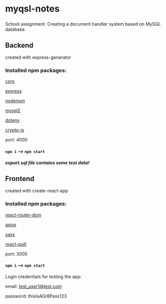 # myqsl-notes
###

School assignment. Creating a document handler system based on MySQL database.

###

## Backend 

created with express-generator

### Installed npm packages: 
[cors](https://www.npmjs.com/package/cors)

[express](https://www.npmjs.com/package/express)

[nodemon](https://www.npmjs.com/package/nodemon)

[mysql2](https://www.npmjs.com/package/mysql2)

[dotenv](https://www.npmjs.com/package/dotenv)

[crypto-js](https://www.npmjs.com/package/crypto-js)

port: 4000

#### `npm i` --> `npm start`

##### export.sql file contains some test data!

###

## Frontend 

created with create-react-app

### Installed npm packages: 
[react-router-dom](https://www.npmjs.com/package/react-router-dom)

[axios](https://www.npmjs.com/package/axios)

[sass](https://www.npmjs.com/package/sass)

[react-quill](https://www.npmjs.com/package/react-quill)

port: 3000

#### `npm i` --> `npm start`

Login credentials for testing the app:

email: test_user1@test.com

password: thisIsAGr8Pass123

###
